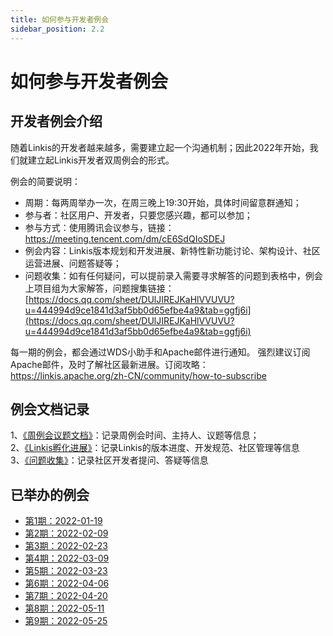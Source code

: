```yaml
---
title: 如何参与开发者例会 
sidebar_position: 2.2 
---
```


# 如何参与开发者例会

## 开发者例会介绍
随着Linkis的开发者越来越多，需要建立起一个沟通机制；因此2022年开始，我们就建立起Linkis开发者双周例会的形式。

例会的简要说明：
- 周期：每两周举办一次，在周三晚上19:30开始，具体时间留意群通知；
- 参与者：社区用户、开发者，只要您感兴趣，都可以参加；
- 参与方式：使用腾讯会议参与，链接：https://meeting.tencent.com/dm/cE6SdQIoSDEJ
- 例会内容：Linkis版本规划和开发进展、新特性新功能讨论、架构设计、社区运营进展、问题答疑等；
- 问题收集：如有任何疑问，可以提前录入需要寻求解答的问题到表格中，例会上项目组为大家解答，问题搜集链接：[https://docs.qq.com/sheet/DUlJIREJKaHlVVUVU?u=444994d9ce1841d3af5bb0d65efbe4a9&tab=ggfj6i](https://docs.qq.com/sheet/DUlJIREJKaHlVVUVU?u=444994d9ce1841d3af5bb0d65efbe4a9&tab=ggfj6i)

每一期的例会，都会通过WDS小助手和Apache邮件进行通知。
强烈建议订阅Apache邮件，及时了解社区最新进展。订阅攻略：https://linkis.apache.org/zh-CN/community/how-to-subscribe

## 例会文档记录
1、[《周例会议题文档》](https://docs.qq.com/doc/DZkFFbHVWc3F2V3N3?u=444994d9ce1841d3af5bb0d65efbe4a9)：记录周例会时间、主持人、议题等信息；  
2、[《Linkis孵化进展》](https://docs.qq.com/sheet/DSFJyTld3Y0JGeU54?u=444994d9ce1841d3af5bb0d65efbe4a9&tab=uf5xax)：记录Linkis的版本进度、开发规范、社区管理等信息  
3、[《问题收集》](https://docs.qq.com/sheet/DUlJIREJKaHlVVUVU?u=444994d9ce1841d3af5bb0d65efbe4a9&tab=ggfj6i)：记录社区开发者提问、答疑等信息

## 已举办的例会
-   [第1期：2022-01-19](https://github.com/apache/incubator-linkis/issues/2106#issuecomment-1124810585)
-   [第2期：2022-02-09](https://github.com/apache/incubator-linkis/issues/2106#issuecomment-1124810803)
-   [第3期：2022-02-23](https://github.com/apache/incubator-linkis/issues/2106#issuecomment-1124810948)
-   [第4期：2022-03-09](https://github.com/apache/incubator-linkis/issues/2106#issuecomment-1124812549)
-   [第5期：2022-03-23](https://github.com/apache/incubator-linkis/issues/2106#issuecomment-1124812700)
-   [第6期：2022-04-06](https://github.com/apache/incubator-linkis/issues/2106#issuecomment-1124813196)
-   [第7期：2022-04-20](https://github.com/apache/incubator-linkis/issues/2106#issuecomment-1124813537)
-   [第8期：2022-05-11](https://github.com/apache/incubator-linkis/issues/2106#issuecomment-1124813976)
-   [第9期：2022-05-25](https://github.com/apache/incubator-linkis/issues/2106#issuecomment-1139226462)

